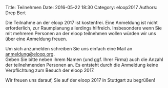 Title: Teilnehmen
Date: 2016-05-22 18:30
Category: eloop2017
Authors: Drep Bert

Die Teilnahme an der eloop 2017 ist kostenfrei. Eine Anmeldung ist nicht erforderlich, zur Raumplanung allerdings hilfreich. Insbesondere wenn Sie mit mehreren Personen an der eloop teilnehmen wollen würden wir uns über eine Anmeldung freuen. 

Um sich anzumelden schreiben Sie uns einfach eine Mail an [anmeldung@eloop.org](mailto:anmeldung@eloop.org).  
Geben Sie bitte neben ihrem Namen (und ggf. Ihrer Firma) auch die Anzahl der teilnehmenden Personen an. Es entsteht durch die Anmeldung keine Verpflichtung zum Besuch der eloop 2017.

Wir freuen uns darauf, Sie auf der eloop 2017 in Stuttgart zu begrüßen!
